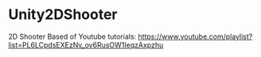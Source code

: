 # Unity2DShooter
2D Shooter Based of Youtube tutorials: https://www.youtube.com/playlist?list=PL6LCpdsEXEzNv_ov6RusOW1IeqzAxpzhu
